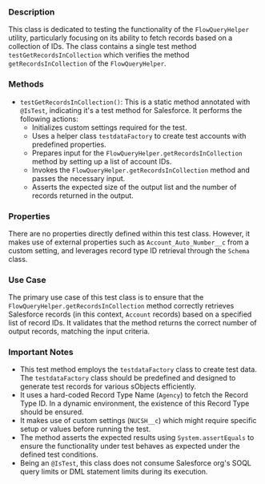 ### Description
This class is dedicated to testing the functionality of the `FlowQueryHelper` utility, particularly focusing on its ability to fetch records based on a collection of IDs. The class contains a single test method `testGetRecordsInCollection` which verifies the method `getRecordsInCollection` of the `FlowQueryHelper`.

### Methods

- `testGetRecordsInCollection()`: This is a static method annotated with `@IsTest`, indicating it's a test method for Salesforce. It performs the following actions:
  - Initializes custom settings required for the test.
  - Uses a helper class `testdataFactory` to create test accounts with predefined properties.
  - Prepares input for the `FlowQueryHelper.getRecordsInCollection` method by setting up a list of account IDs.
  - Invokes the `FlowQueryHelper.getRecordsInCollection` method and passes the necessary input.
  - Asserts the expected size of the output list and the number of records returned in the output.

### Properties
There are no properties directly defined within this test class. However, it makes use of external properties such as `Account_Auto_Number__c` from a custom setting, and leverages record type ID retrieval through the `Schema` class.

### Use Case
The primary use case of this test class is to ensure that the `FlowQueryHelper.getRecordsInCollection` method correctly retrieves Salesforce records (in this context, `Account` records) based on a specified list of record IDs. It validates that the method returns the correct number of output records, matching the input criteria.

### Important Notes

- This test method employs the `testdataFactory` class to create test data. The `testdataFactory` class should be predefined and designed to generate test records for various sObjects efficiently.
- It uses a hard-coded Record Type Name (`Agency`) to fetch the Record Type ID. In a dynamic environment, the existence of this Record Type should be ensured.
- It makes use of custom settings (`NUCSH__c`) which might require specific setup or values before running the test.
- The method asserts the expected results using `System.assertEquals` to ensure the functionality under test behaves as expected under the defined test conditions.
- Being an `@IsTest`, this class does not consume Salesforce org's SOQL query limits or DML statement limits during its execution.